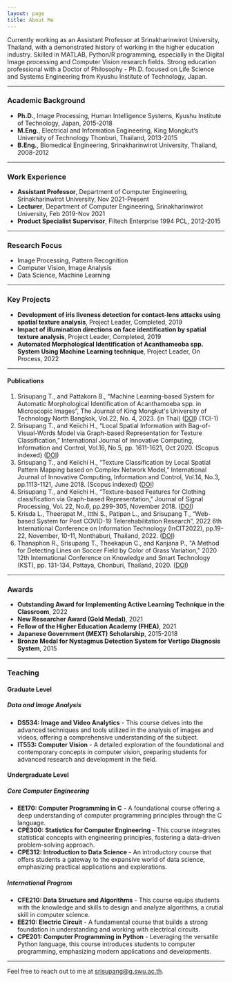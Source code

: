 ```yaml
---
layout: page
title: About Me
---
```


<p class="message">
  Currently working as an Assistant Professor at Srinakharinwirot University, Thailand, with a demonstrated history of working in the higher education industry. Skilled in MATLAB, Python/R programming, especially in the Digital Image processing and Computer Vision research fields. Strong education professional with a Doctor of Philosophy - Ph.D. focused on Life Science and Systems Engineering from Kyushu Institute of Technology, Japan.
</p>

---

### Academic Background

- **Ph.D.**, Image Processing, Human Intelligence Systems, Kyushu Institute of Technology, Japan, 2015-2018
- **M.Eng.**, Electrical and Information Engineering, King Mongkut’s University of Technology Thonburi, Thailand, 2013-2015
- **B.Eng.**, Biomedical Engineering, Srinakharinwirot University, Thailand, 2008-2012

---

### Work Experience

- **Assistant Professor**, Department of Computer Engineering, Srinakharinwirot University, Nov 2021-Present
- **Lecturer**, Department of Computer Engineering, Srinakharinwirot University, Feb 2019-Nov 2021
- **Product Specialist Supervisor**, Filtech Enterprise 1994 PCL, 2012-2015

---

### Research Focus

- Image Processing, Pattern Recognition
- Computer Vision, Image Analysis
- Data Science, Machine Learning

---

### Key Projects

- **Development of iris liveness detection for contact-lens attacks using spatial texture analysis**, Project Leader, Completed, 2019
- **Impact of illumination directions on face identification by spatial texture analysis**, Project Leader, Completed, 2019
- **Automated Morphological Identification of Acanthameoba spp. System Using Machine Learning technique**, Project Leader, On Process, 2022

---

#### Publications

1. Srisupang T., and Pattakorn B., “Machine Learning-based System for Automatic Morphological Identification of Acanthamoeba spp. in Microscopic Images”, The Journal of King Mongkut's University of Technology North Bangkok, Vol.22, No. 4, 2023. (in Thai) ([DOI](http://dx.doi.org/10.14416/j.kmutnb.2022.09.014)) (TCI-1)
2. Srisupang T., and Keiichi H., “Local Spatial Information with Bag-of-Visual-Words Model via Graph-based Representation for Texture Classification,” International Journal of Innovative Computing, Information and Control, Vol.16, No.5, pp. 1611-1621, Oct 2020. (Scopus indexed) ([DOI](10.24507/ijicic.16.05.1611))
3. Srisupang T., and Keiichi H., “Texture Classification by Local Spatial Pattern Mapping based on Complex Network Model,” International Journal of Innovative Computing, Information and Control, Vol.14, No.3, pp.1113-1121, June 2018. (Scopus indexed) ([DOI](10.24507/ijicic.14.03.1113))
4. Srisupang T., and Keiichi H., “Texture-based Features for Clothing classification via Graph-based Representation,” Journal of Signal Processing, Vol. 22, No.6, pp.299-305, November 2018. ([DOI](10.2299/jsp.22.299))
5. Krisda L., Theerapat M., Itthi S., Patipan L., and Srisupang T., “Web-based System for Post COVID-19 Telerehabilitation Research”, 2022 6th International Conference on Information Technology (InCIT2022), pp.19-22, November, 10-11, Nonthaburi, Thailand, 2022. ([DOI](10.1109/InCIT56086.2022.10067777))
6. Thanaphon R., Srisupang T., Theekapun C., and Kanjana P., "A Method for Detecting Lines on Soccer Field by Color of Grass Variation," 2020 12th International Conference on Knowledge and Smart Technology (KST), pp. 131-134, Pattaya, Chonburi, Thailand, 2020. ([DOI](10.1109/KST48564.2020.9059550))

---

### Awards

- **Outstanding Award for Implementing Active Learning Technique in the Classroom**, 2022
- **New Researcher Award (Gold Medal)**, 2021
- **Fellow of the Higher Education Academy (FHEA)**, 2021
- **Japanese Government (MEXT) Scholarship**, 2015-2018
- **Bronze Medal for Nystagmus Detection System for Vertigo Diagnosis System**, 2015

---

### Teaching

#### **Graduate Level**

##### **Data and Image Analysis**

- **DS534: Image and Video Analytics** - This course delves into the advanced techniques and tools utilized in the analysis of images and videos, offering a comprehensive understanding of the subject.
- **IT553: Computer Vision** - A detailed exploration of the foundational and contemporary concepts in computer vision, preparing students for advanced research and development in the field.

#### **Undergraduate Level**

##### **Core Computer Engineering**

- **EE170: Computer Programming in C** - A foundational course offering a deep understanding of computer programming principles through the C language.
- **CPE300: Statistics for Computer Engineering** - This course integrates statistical concepts with engineering principles, fostering a data-driven problem-solving approach.
- **CPE312: Introduction to Data Science** - An introductory course that offers students a gateway to the expansive world of data science, emphasizing practical applications and explorations.

##### **International Program**

- **CFE210: Data Structure and Algorithms** - This course equips students with the knowledge and skills to design and analyze algorithms, a crutial skill in computer science.
- **EE210: Electric Circuit** - A fundamental course that builds a strong foundation in understanding and working with electrical circuits.
- **CPE201: Computer Programming in Python** - Leveraging the versatile Python language, this course introduces students to computer programming, emphasizing modern applications and developments.

---

Feel free to reach out to me at [srisupang@g.swu.ac.th](mailto:srisupang@g.swu.ac.th).
